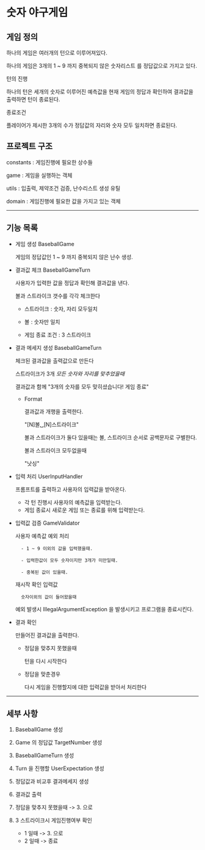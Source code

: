 # 숫자 야구게임

## 게임 정의 

하나의 게임은 여러개의 턴으로 이루어져있다.

하나의 게임은 3개의 1 ~ 9 까지 중복되지 않은 숫자리스트 를 정답값으로 가지고 있다.

턴의 진행

하나의 턴은 세개의 숫자로 이루어진 예측값을 현재 게임의 정답과 확인하여 결과값을 출력하면 턴이 종료된다.

종료조건

플레이어가 제시한 3개의 수가 정답값의 자리와 숫자 모두 일치하면 종료된다.

## 프로젝트 구조

constants : 게임진행에 필요한 상수들

game : 게임을 실행하는 객체

utils : 입출력, 제약조건 검증, 난수리스트 생성 유틸

domain : 게임진행에 필요한 값을 가지고 있는 객체

---

## 기능 목록

- 게임 생성 BaseballGame

    게임의 정답값인 1 ~ 9 까지 중복되지 않은 난수 생성.

- 결과값 체크 BaseballGameTurn

    사용자가 입력한 값을 정답과 확인해 결과값을 낸다.

    볼과 스트라이크 갯수를 각각 체크한다

    - 스트라이크 : 숫자, 자리 모두일치

    - 볼 : 숫자만 일치

    - 게임 종료 조건 : 3 스트라이크
 
- 결과 메세지 생성 BaseballGameTurn

    체크된 결과값을 출력값으로 만든다

    스트라이크가 3개 *모든 숫자와 자리를 맞추었을때* 

    결과값과 함께 "3개의 숫자를 모두 맞히셨습니다! 게임 종료" 

    - Format

        결과값과 개행을 출력한다.

        "[N]볼␣[N]스트라이크"

        볼과 스트라이크가 둘다 있을때는 볼, 스트라이크 순서로 공백문자로 구별한다.

        볼과 스트라이크 모두없을때

        "낫싱"

- 입력 처리 UserInputHandler

    프롬프트를 출력하고 사용자의 입력값을 받아온다.

    - 각 턴 진행시 사용자의 예측값을 입력받는다.
    - 게임 종료시 새로운 게임 또는 종료를 위해 입력받는다.

- 입력값 검증 GameValidator

    사용자 예측값 예외 처리

        - 1 ~ 9 이외의 값을 입력했을때. 

        - 입력한값이 모두 숫자이지만 3개가 미만일때.

        - 중복된 값이 있을때.
    
    재시작 확인 입력값
        
        숫자이외의 값이 들어왔을때

    예외 발생시 IllegalArgumentException 을 발생시키고 프로그램을 종료시킨다.

- 결과 확인

    만들어진 결과값을 출력한다.

    - 정답을 맞추지 못했을때

        턴을 다시 시작한다
    - 정답을 맞춘경우

        다시 게임을 진행할지에 대한 입력값을 받아서 처리한다


---

## 세부 사항

1. BaseballGame 생성

2. Game 의 정답값 TargetNumber 생성

3. BaseballGameTurn 생성

4. Turn 을 진행할 UserExpectation 생성

5. 정답값과 비교후 결과메세지 생성

6. 결과값 출력

7. 정답을 맞추지 못했을때 -> 3. 으로 

8. 3 스트라이크시 게임진행여부 확인
   - 1 일때 -> 3. 으로 
   - 2 일때 -> 종료

